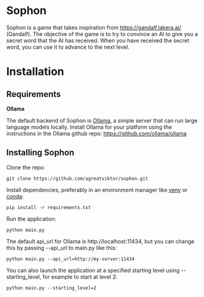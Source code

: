# Sophon

Sophon is a game that takes inspiration from https://gandalf.lakera.ai/ (Gandalf). The objective of the game is to try to convince an AI to give you a secret word that the AI has received. When you have received the secret word, you can use it to advance to the next level. 

# Installation

## Requirements

**Ollama**

The default backend of Sophon is [Ollama](https://github.com/ollama/ollama), a simple server that can run large language models locally. Install Ollama for your platform using the instructions in the Ollama github repo: https://github.com/ollama/ollama

## Installing Sophon

Clone the repo:
```
git clone https://github.com/agreatviktor/sophon.git
```

Install dependencies, preferably in an environment manager like [venv](https://docs.python.org/3/library/venv.html) or [conda](https://conda.io/projects/conda/en/latest/user-guide/install/index.html):
```
pip install -r requirements.txt
```

Run the application:
```
python main.py
```

The default api_url for Ollama is http://localhost:11434, but you can change this by passing --api_url to main.py like this:
```
python main.py --api_url=http://my-server:11434
```

You can also launch the application at a specified starting level using --starting_level, for example to start at level 2:
```
python main.py --starting_level=2
```
